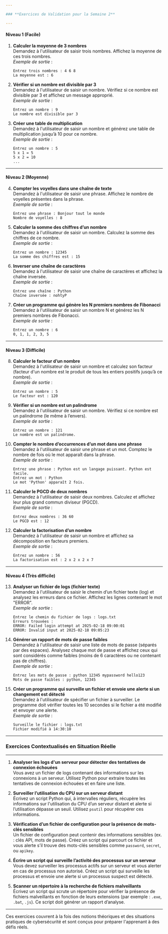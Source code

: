```yaml
---

### **Exercices de Validation pour la Semaine 2**

---
```


#### **Niveau 1 (Facile)**

1. **Calculer la moyenne de 3 nombres**  
   Demandez à l'utilisateur de saisir trois nombres. Affichez la moyenne de ces trois nombres.  
   _Exemple de sortie_ :  
   ```
   Entrez trois nombres : 4 6 8
   La moyenne est : 6
   ```

2. **Vérifier si un nombre est divisible par 3**  
   Demandez à l'utilisateur de saisir un nombre. Vérifiez si ce nombre est divisible par 3 et affichez un message approprié.  
   _Exemple de sortie_ :  
   ```
   Entrez un nombre : 9
   Le nombre est divisible par 3
   ```

3. **Créer une table de multiplication**  
   Demandez à l'utilisateur de saisir un nombre et générez une table de multiplication jusqu’à 10 pour ce nombre.  
   _Exemple de sortie_ :  
   ```
   Entrez un nombre : 5
   5 x 1 = 5
   5 x 2 = 10
   ...
   ```

---

#### **Niveau 2 (Moyenne)**

4. **Compter les voyelles dans une chaîne de texte**  
   Demandez à l'utilisateur de saisir une phrase. Affichez le nombre de voyelles présentes dans la phrase.  
   _Exemple de sortie_ :  
   ```
   Entrez une phrase : Bonjour tout le monde
   Nombre de voyelles : 8
   ```

5. **Calculer la somme des chiffres d’un nombre**  
   Demandez à l'utilisateur de saisir un nombre. Calculez la somme des chiffres de ce nombre.  
   _Exemple de sortie_ :  
   ```
   Entrez un nombre : 12345
   La somme des chiffres est : 15
   ```

6. **Inverser une chaîne de caractères**  
   Demandez à l'utilisateur de saisir une chaîne de caractères et affichez la chaîne inversée.  
   _Exemple de sortie_ :  
   ```
   Entrez une chaîne : Python
   Chaîne inversée : nohtyP
   ```

7. **Créer un programme qui génère les N premiers nombres de Fibonacci**  
   Demandez à l'utilisateur de saisir un nombre N et générez les N premiers nombres de Fibonacci.  
   _Exemple de sortie_ :  
   ```
   Entrez un nombre : 6
   0, 1, 1, 2, 3, 5
   ```

---

#### **Niveau 3 (Difficile)**

8. **Calculer le facteur d’un nombre**  
   Demandez à l'utilisateur de saisir un nombre et calculez son facteur (facteur d'un nombre est le produit de tous les entiers positifs jusqu’à ce nombre).  
   _Exemple de sortie_ :  
   ```
   Entrez un nombre : 5
   Le facteur est : 120
   ```

9. **Vérifier si un nombre est un palindrome**  
   Demandez à l'utilisateur de saisir un nombre. Vérifiez si ce nombre est un palindrome (le même à l’envers).  
   _Exemple de sortie_ :  
   ```
   Entrez un nombre : 121
   Le nombre est un palindrome.
   ```

10. **Compter le nombre d’occurrences d’un mot dans une phrase**  
    Demandez à l'utilisateur de saisir une phrase et un mot. Comptez le nombre de fois où le mot apparaît dans la phrase.  
    _Exemple de sortie_ :  
    ```
    Entrez une phrase : Python est un langage puissant. Python est facile.
    Entrez un mot : Python
    Le mot 'Python' apparaît 2 fois.
    ```

11. **Calculer le PGCD de deux nombres**  
    Demandez à l'utilisateur de saisir deux nombres. Calculez et affichez leur plus grand commun diviseur (PGCD).  
    _Exemple de sortie_ :  
    ```
    Entrez deux nombres : 36 60
    Le PGCD est : 12
    ```

12. **Calculer la factorisation d’un nombre**  
    Demandez à l'utilisateur de saisir un nombre et affichez sa décomposition en facteurs premiers.  
    _Exemple de sortie_ :  
    ```
    Entrez un nombre : 56
    La factorisation est : 2 x 2 x 2 x 7
    ```

---

#### **Niveau 4 (Très difficile)**

13. **Analyser un fichier de logs (fichier texte)**  
    Demandez à l'utilisateur de saisir le chemin d’un fichier texte (log) et analysez les erreurs dans ce fichier. Affichez les lignes contenant le mot "ERROR".  
    _Exemple de sortie_ :  
    ```
    Entrez le chemin du fichier de logs : logs.txt
    Erreurs trouvées :
    ERROR: Failed login attempt at 2025-02-18 09:00:01
    ERROR: Invalid input at 2025-02-18 09:05:23
    ```

14. **Générer un rapport de mots de passe faibles**  
    Demandez à l'utilisateur de saisir une liste de mots de passe (séparés par des espaces). Analysez chaque mot de passe et affichez ceux qui sont considérés comme faibles (moins de 6 caractères ou ne contenant pas de chiffres).  
    _Exemple de sortie_ :  
    ```
    Entrez les mots de passe : python 12345 mypassword hello123
    Mots de passe faibles : python, 12345
    ```

15. **Créer un programme qui surveille un fichier et envoie une alerte si un changement est détecté**  
    Demandez à l'utilisateur de spécifier un fichier à surveiller. Le programme doit vérifier toutes les 10 secondes si le fichier a été modifié et envoyer une alerte.  
    _Exemple de sortie_ :  
    ```
    Surveille le fichier : logs.txt
    Fichier modifié à 14:30:10
    ```

---

### **Exercices Contextualisés en Situation Réelle**

---

1. **Analyser les logs d'un serveur pour détecter des tentatives de connexion échouées**  
    Vous avez un fichier de logs contenant des informations sur les connexions à un serveur. Utilisez Python pour extraire toutes les tentatives de connexion échouées et en faire une liste.  

2. **Surveiller l’utilisation du CPU sur un serveur distant**  
    Écrivez un script Python qui, à intervalles réguliers, récupère les informations sur l'utilisation du CPU d’un serveur distant et alerte si l’utilisation dépasse un seuil. Utilisez `psutil` pour récupérer ces informations.

3. **Vérification d’un fichier de configuration pour la présence de mots-clés sensibles**  
    Un fichier de configuration peut contenir des informations sensibles (ex. : clés API, mots de passe). Créez un script qui parcourt ce fichier et vous alerte s’il trouve des mots-clés sensibles comme `password`, `secret`, ou `apikey`.

4. **Écrire un script qui surveille l’activité des processus sur un serveur**  
    Vous devez surveiller les processus actifs sur un serveur et vous alerter en cas de processus non autorisé. Créez un script qui surveille les processus et envoie une alerte si un processus suspect est détecté.

5. **Scanner un répertoire à la recherche de fichiers malveillants**  
    Écrivez un script qui scrute un répertoire pour vérifier la présence de fichiers malveillants en fonction de leurs extensions (par exemple : `.exe`, `.bat`, `.js`). Ce script doit générer un rapport d’analyse.  

---

Ces exercices couvrent à la fois des notions théoriques et des situations pratiques de cybersécurité et sont conçus pour préparer l'apprenant à des défis réels.